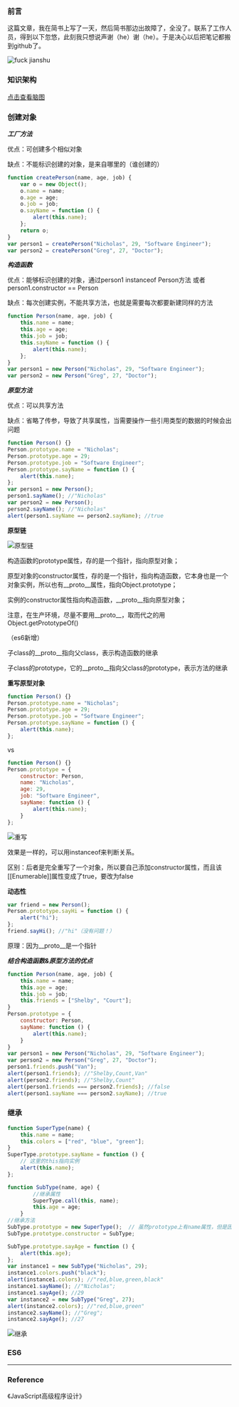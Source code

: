 ### 前言
这篇文章，我在简书上写了一天，然后简书那边出故障了，全没了。联系了工作人员，得到以下忽悠，此刻我只想说声谢（he）谢（he）。于是决心以后把笔记都搬到github了。

![fuck jianshu](../Screenshot/jianshu.png)

### 知识架构
[点击查看脑图](http://naotu.baidu.com/file/ae7e68824c3db245ce0236f466481eac?token=9125b02f9ef2b128)

### 创建对象

***工厂方法***

优点：可创建多个相似对象

缺点：不能标识创建的对象，是来自哪里的（谁创建的）

```js
function createPerson(name, age, job) {
    var o = new Object();
    o.name = name;
    o.age = age;
    o.job = job;
    o.sayName = function () {
        alert(this.name);
    };
    return o;
}
var person1 = createPerson("Nicholas", 29, "Software Engineer");
var person2 = createPerson("Greg", 27, "Doctor");
```

***构造函数***

优点：能够标识创建的对象，通过person1 instanceof Person方法 或者 person1.constructor == Person

缺点：每次创建实例，不能共享方法，也就是需要每次都要新建同样的方法

```js
function Person(name, age, job) {
    this.name = name;
    this.age = age;
    this.job = job;
    this.sayName = function () {
        alert(this.name);
    };
}
var person1 = new Person("Nicholas", 29, "Software Engineer");
var person2 = new Person("Greg", 27, "Doctor");
```

***原型方法***

优点：可以共享方法

缺点：省略了传参，导致了共享属性，当需要操作一些引用类型的数据的时候会出问题

```js
function Person() {}
Person.prototype.name = "Nicholas";
Person.prototype.age = 29;
Person.prototype.job = "Software Engineer";
Person.prototype.sayName = function () {
    alert(this.name);
};
var person1 = new Person();
person1.sayName(); //"Nicholas"
var person2 = new Person();
person2.sayName(); //"Nicholas"
alert(person1.sayName == person2.sayName); //true
```

**原型链**

![原型链](../Screenshot/yuanxing.png)

构造函数的prototype属性，存的是一个指针，指向原型对象；

原型对象的constructor属性，存的是一个指针，指向构造函数，它本身也是一个对象实例，所以也有\_\_proto\_\_属性，指向Object.prototype；

实例的constructor属性指向构造函数，\_\_proto\_\_指向原型对象；

注意，在生产环境，尽量不要用\_\_proto\_\_，取而代之的用Object.getPrototypeOf()

（es6新增）

子class的\_\_proto\_\_指向父class，表示构造函数的继承

子class的prototype，它的\_\_proto\_\_指向父class的prototype，表示方法的继承

**重写原型对象**

```js
function Person() {}
Person.prototype.name = "Nicholas";
Person.prototype.age = 29;
Person.prototype.job = "Software Engineer";
Person.prototype.sayName = function () {
    alert(this.name);
};
```
vs
```js
function Person() {}
Person.prototype = {
    constructor: Person,
    name: "Nicholas",
    age: 29,
    job: "Software Engineer",
    sayName: function () {
        alert(this.name);
    }
};
```

![重写](../Screenshot/chongxie.png)

效果是一样的，可以用instanceof来判断关系。

区别：后者是完全重写了一个对象，所以要自己添加constructor属性，而且该[[Enumerable]]属性变成了true，要改为false


**动态性**

```js
var friend = new Person();
Person.prototype.sayHi = function () {
    alert("hi");
};
friend.sayHi(); //"hi"（没有问题！）
```

原理：因为\_\_proto\_\_是一个指针

***结合构造函数&原型方法的优点***

```js
function Person(name, age, job) {
    this.name = name;
    this.age = age;
    this.job = job;
    this.friends = ["Shelby", "Court"];
}
Person.prototype = {
    constructor: Person,
    sayName: function () {
        alert(this.name);
    }
}
var person1 = new Person("Nicholas", 29, "Software Engineer");
var person2 = new Person("Greg", 27, "Doctor");
person1.friends.push("Van");
alert(person1.friends); //"Shelby,Count,Van"
alert(person2.friends); //"Shelby,Count"
alert(person1.friends === person2.friends); //false
alert(person1.sayName === person2.sayName); //true
```

### 继承

```js
function SuperType(name) {
    this.name = name;
    this.colors = ["red", "blue", "green"];
}
SuperType.prototype.sayName = function () {
    // 这里的this指向实例
    alert(this.name);
};

function SubType(name, age) {
        //继承属性
        SuperType.call(this, name);
        this.age = age;
    }
//继承方法
SubType.prototype = new SuperType();  // 虽然prototype上有name属性，但是因为先访问实例属性，所以可以不理会
SubType.prototype.constructor = SubType;

SubType.prototype.sayAge = function () {
    alert(this.age);
};
var instance1 = new SubType("Nicholas", 29);
instance1.colors.push("black");
alert(instance1.colors); //"red,blue,green,black"
instance1.sayName(); //"Nicholas";
instance1.sayAge(); //29
var instance2 = new SubType("Greg", 27);
alert(instance2.colors); //"red,blue,green"
instance2.sayName(); //"Greg";
instance2.sayAge(); //27
```

![继承](../Screenshot/jicheng.png)

### ES6

---

### Reference
《JavaScript高级程序设计》